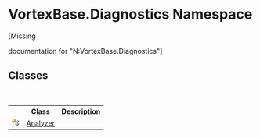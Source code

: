 # VortexBase.Diagnostics Namespace
 

\[Missing <summary> documentation for "N:VortexBase.Diagnostics"\]


## Classes
&nbsp;<table><tr><th></th><th>Class</th><th>Description</th></tr><tr><td>![Public class](media/pubclass.gif "Public class")</td><td><a href="T_VortexBase_Diagnostics_Analyzer.md">Analyzer</a></td><td /></tr></table>&nbsp;

